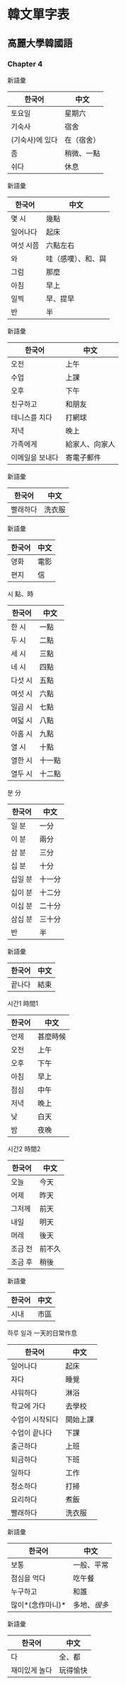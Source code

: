 # 韓文單字表

## 高麗大學韓國語

### Chapter 4

新語彙

한국어 | 中文
--- | ---
토요일 | 星期六
기숙사 | 宿舍
(기숙사)에 있다 | 在（宿舍）
좀 | 稍微、一點
쉬다 | 休息

新語彙

한국어 | 中文
--- | ---
몇 시 | 幾點
일어나다 | 起床
여섯 시쯤 | 六點左右
와 | 哇（感嘆）、和、與
그럼 | 那麼
아침 | 早上
일찍 | 早、提早
반 |半

新語彙

한국어 | 中文
--- | ---
오전 | 上午
수업 | 上課
오후 | 下午
친구하고 | 和朋友
테니스를 치다 | 打網球
저녁 | 晚上
가족에게 | 給家人、向家人
이메일을 보내다 | 寄電子郵件

新語彙

한국어 | 中文
--- | ---
빨래하다 | 洗衣服

新語彙

한국어 | 中文
--- | ---
영화 | 電影
편지 | 信

시 點、時

한국어 | 中文
--- | ---
한 시 | 一點
두 시 | 二點
세 시 | 三點
네 시 | 四點
다섯 시 | 五點
여섯 시 | 六點
일곱 시 | 七點
여덟 시 | 八點
아홉 시 | 九點
열 시 | 十點
열한 시 | 十一點
열두 시 | 十二點

분 分

한국어 | 中文
--- | ---
일 분 | 一分
이 분 | 兩分
삼 분 | 三分
십 분 | 十分
십일 분 | 十一分
십이 분 | 十二分
이십 분 | 二十分
삼십 분 | 三十分
반 | 半

新語彙

한국어 | 中文
--- | ---
끝나다 | 結束

시간1 時間1

한국어 | 中文
--- | ---
언제 | 甚麼時候
오전 | 上午
오후 | 下午
아침 | 早上
점심 | 中午
저녁 | 晚上
낮 | 白天
밤 | 夜晚

시간2 時間2

한국어 | 中文
--- | ---
오늘 | 今天
어제 | 昨天
그저께 | 前天
내일 | 明天
머레 | 後天
조금 전 | 前不久
조금 후 | 稍後

新語彙

한국어 | 中文
--- | ---
시내 | 市區

하루 일과 一天的日常作息

한국어 | 中文
--- | ---
일어나다 | 起床
자다 | 睡覺
샤워하다 | 淋浴
학교에 가다 | 去學校
수업이 시작되다 | 開始上課
수업이 끝나다 | 下課
출근하다 | 上班
퇴금하다 | 下班
일하다 | 工作
청소하다 | 打掃
요리하다 | 煮飯
빨래하다 | 洗衣服

新語彙

한국어 | 中文
--- | ---
보통 | 一般、平常
점심을 먹다 | 吃午餐
누구하고 | 和誰
많이*(念作마니)* | 多地、*很多*

新語彙

한국어 | 中文
--- | ---
다 | 全、都
재미있게 놀다 | 玩得愉快